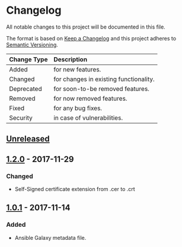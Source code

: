 # Changelog

All notable changes to this project will be documented in this file.

The format is based on [Keep a Changelog](http://keepachangelog.com/en/1.0.0/)
and this project adheres to [Semantic Versioning](http://semver.org/spec/v2.0.0.html).

| Change Type   | Description                            |
| :------------ | :------------------------------------- |
| Added         | for new features.                      |
| Changed       | for changes in existing functionality. |
| Deprecated    | for soon-to-be removed features.       |
| Removed       | for now removed features.              |
| Fixed         | for any bug fixes.                     |
| Security      | in case of vulnerabilities.            |

## [Unreleased]

## [1.2.0] - 2017-11-29

### Changed

- Self-Signed certificate extension from .cer to .crt

## [1.0.1] - 2017-11-14

### Added

- Ansible Galaxy metadata file.

[Unreleased]: https://github.com/joshuacherry/ansible-role-openssl/compare/1.2.0...HEAD
[1.2.0]: https://github.com/joshuacherry/ansible-role-openssl/compare/1.0.1...1.2.0
[1.0.1]: https://github.com/joshuacherry/ansible-role-openssl/compare/1.0.0...1.0.1